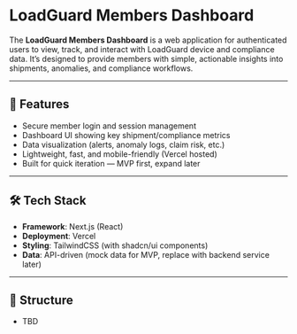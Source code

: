 # LoadGuard Members Dashboard

The **LoadGuard Members Dashboard** is a web application for authenticated users to view, track, and interact with LoadGuard device and compliance data. It’s designed to provide members with simple, actionable insights into shipments, anomalies, and compliance workflows.

---

## 🚀 Features
- Secure member login and session management  
- Dashboard UI showing key shipment/compliance metrics  
- Data visualization (alerts, anomaly logs, claim risk, etc.)  
- Lightweight, fast, and mobile-friendly (Vercel hosted)  
- Built for quick iteration — MVP first, expand later  

---

## 🛠️ Tech Stack
- **Framework**: Next.js (React)  
- **Deployment**: Vercel  
- **Styling**: TailwindCSS (with shadcn/ui components)  
- **Data**: API-driven (mock data for MVP, replace with backend service later)  

---

## 📂 Structure
 - TBD

